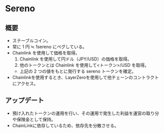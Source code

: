 # Sereno

## 概要

- ステーブルコイン。
- 常に 1 円 ≒ 1sereno にペグしている。
- Chainlink を使用して価格を取得。
  1. Chainlink を使用して円ドル（JPY/USD）の価格を取得。
  2. 他のトークンとは Chainlink を使用して<トークン>/USD を取得。
  - 上記の 2 つの値をもとに発行する sereno トークンを確定。
- Chainlinkを使用するとき、LayerZeroを使用して他チェーンのコントラクトにアクセス。

## アップデート
- 預け入れたトークンの運用を行い、その運用で発生した利益を運営の取り分や保険金として保持。
- ChainLinkに依存しているため、依存先を分散させる。
